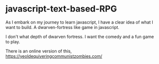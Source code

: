 # javascript-text-based-RPG
As I embark on my journey to learn javascript, I have a clear idea of what I want to build. A dwarven-fortress like game in javascript. 

I don't what depth of dwarven fortress. I want the comedy and a fun game to play.

There is an online version of this, https://yeoldequiveringcommunistzombies.com/
